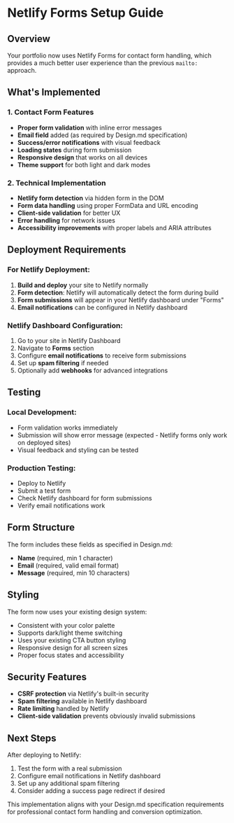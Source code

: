 # Netlify Forms Setup Guide

## Overview
Your portfolio now uses Netlify Forms for contact form handling, which provides a much better user experience than the previous `mailto:` approach.

## What's Implemented

### 1. Contact Form Features
- **Proper form validation** with inline error messages
- **Email field** added (as required by Design.md specification)
- **Success/error notifications** with visual feedback
- **Loading states** during form submission
- **Responsive design** that works on all devices
- **Theme support** for both light and dark modes

### 2. Technical Implementation
- **Netlify form detection** via hidden form in the DOM
- **Form data handling** using proper FormData and URL encoding
- **Client-side validation** for better UX
- **Error handling** for network issues
- **Accessibility improvements** with proper labels and ARIA attributes

## Deployment Requirements

### For Netlify Deployment:
1. **Build and deploy** your site to Netlify normally
2. **Form detection**: Netlify will automatically detect the form during build
3. **Form submissions** will appear in your Netlify dashboard under "Forms"
4. **Email notifications** can be configured in Netlify dashboard

### Netlify Dashboard Configuration:
1. Go to your site in Netlify Dashboard
2. Navigate to **Forms** section
3. Configure **email notifications** to receive form submissions
4. Set up **spam filtering** if needed
5. Optionally add **webhooks** for advanced integrations

## Testing

### Local Development:
- Form validation works immediately
- Submission will show error message (expected - Netlify forms only work on deployed sites)
- Visual feedback and styling can be tested

### Production Testing:
- Deploy to Netlify
- Submit a test form
- Check Netlify dashboard for form submissions
- Verify email notifications work

## Form Structure

The form includes these fields as specified in Design.md:
- **Name** (required, min 1 character)
- **Email** (required, valid email format)
- **Message** (required, min 10 characters)

## Styling

The form now uses your existing design system:
- Consistent with your color palette
- Supports dark/light theme switching
- Uses your existing CTA button styling
- Responsive design for all screen sizes
- Proper focus states and accessibility

## Security Features

- **CSRF protection** via Netlify's built-in security
- **Spam filtering** available in Netlify dashboard
- **Rate limiting** handled by Netlify
- **Client-side validation** prevents obviously invalid submissions

## Next Steps

After deploying to Netlify:
1. Test the form with a real submission
2. Configure email notifications in Netlify dashboard
3. Set up any additional spam filtering
4. Consider adding a success page redirect if desired

This implementation aligns with your Design.md specification requirements for professional contact form handling and conversion optimization.
